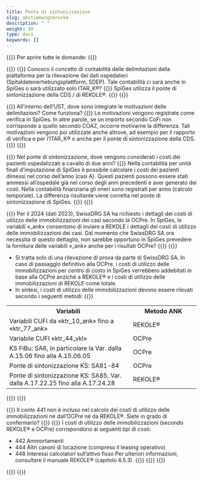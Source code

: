 ```yaml
---
title: Ponte di sintonizzazione  
slug: abstimmungsbrucke
description: " "
weight: 50
type: docs
keywords: []
---
```


{{<faqBlock>}}
Per aprire tutte le domande: {{<collapsibleGroupCommand groupId="abstimmungsbrucke">}}

{{<numberedList>}}
{{<listItem>}}
Conosco il concetto di contabilità delle delimitazioni dalla piattaforma per la rilevazione dei dati ospedalieri (Spitaldatenerhebungsplattform, SDEP). Tale contabilità ci sarà anche in SpiGes o sarà utilizzato solo ITAR_K®?
{{<collapsibleBlock groupId="abstimmungsbrucke">}}
SpiGes utilizza il ponte di sintonizzazione della CDS / di REKOLE®.
{{</collapsibleBlock>}}
{{</listItem>}}

{{<listItem>}}
All’interno dell’UST, dove sono integrate le motivazioni delle delimitazioni? Come funziona?
{{<collapsibleBlock groupId="abstimmungsbrucke">}}
Le motivazioni vengono registrate come verifica in SpiGes. In altre parole, se un importo secondo CoFi non corrisponde a quello secondo COAZ, occorre motivarne la differenza. Tali motivazioni vengono poi utilizzate anche altrove, ad esempio per il rapporto di verifica e per l’ITAR_K® o anche per il ponte di sintonizzazione della CDS.
{{</collapsibleBlock>}}
{{</listItem>}}

{{<listItem>}}
Nel ponte di sintonizzazione, dove vengono considerati i costi dei pazienti ospedalizzati a cavallo di due anni?
{{<collapsibleBlock groupId="abstimmungsbrucke">}}
Nella contabilità per unità finali d’imputazione di SpiGes è possibile calcolare i costi dei pazienti dimessi nel corso dell’anno (casi A). Questi pazienti possono essere stati ammessi all’ospedale già nel corso degli anni precedenti e aver generato dei costi. Nella contabilità finanziaria gli oneri sono registrati per anno (calcolo temporale). La differenza risultante viene corretta nel ponte di sintonizzazione di SpiGes.
{{</collapsibleBlock>}}
{{</listItem>}}

{{<listItem>}}
Per il 2024 (dati 2023), SwissDRG SA ha richiesto i dettagli dei costi di utilizzo delle immobilizzazioni dei casi secondo la OCPre. In SpiGes, le variabili «_ank» consentono di inviare a REKOLE i dettagli dei costi di utilizzo delle immobilizzazioni dei casi. Dal momento che SwissDRG SA ora necessita di questo dettaglio, non sarebbe opportuno in SpiGes prevedere la fornitura delle variabili «_ank» anche per i risultati OCPre?
{{<collapsibleBlock groupId="abstimmungsbrucke">}}
{{<markdown>}}

- Si tratta solo di una rilevazione di prova da parte di SwissDRG SA. In caso di passaggio definitivo alla OCPre, i costi di utilizzo delle immobilizzazioni per centro di costo in SpiGes verrebbero addebitati in base alla OCPre anziché a REKOLE® e i costi di utilizzo delle immobilizzazioni di REKOLE come totale.
- In sintesi, i costi di utilizzo delle immobilizzazioni devono essere rilevati secondo i seguenti metodi:
{{</markdown>}}

<table class="w-100">
  <tr>
    <th style="width:65%"> Variabili </div></th>
    <th> Metodo ANK </th>
  </tr>
  <tr>
    <td> Variabili CUFI da «ktr_10_ank» fino a «ktr_77_ank» </td>
    <td> REKOLE® </td>
  </tr>
  <tr>
    <td> Variabile CUFI «ktr_44_vkl» </td>
    <td> OCPre </td>
  </tr>
  <tr>
    <td> KS FiBu: SA6, in particolare la Var. dalla A.15.06 fino alla A.15.06.05
 </td>
    <td> OCPre </td>
  </tr>
  <tr>
    <td> Ponte di sintonizzazione KS: SA81-84
 </td>
    <td> OCPre </td>
  </tr>
  <tr>
    <td> Ponte di sintonizzazione KS: SA85, Var. dalla A.17.22.25 fino alla A.17.24.28
 </td>
    <td> REKOLE® </td>
  </tr>
</table>
{{</collapsibleBlock>}}
{{</listItem>}}

{{<listItem>}}
Il conto 441 non è incluso nel calcolo dei costi di utilizzo delle immobilizzazioni né dall’OCPre né da REKOLE®. Siete in grado di confermarlo?
{{<collapsibleBlock groupId="abstimmungsbrucke">}}
{{<markdown>}}
I costi di utilizzo delle immobilizzazioni (secondo REKOLE® e OCPre) corrispondono ai seguenti tipi di costi:

- 442 Ammortamenti
- 444 Altri canoni di locazione (compreso il leasing operativo)
- 448 Interessi calcolatori sull’attivo fisso
Per ulteriori informazioni, consultare il manuale REKOLE® (capitolo 6.5.3).
{{</markdown>}}
{{</collapsibleBlock>}}
{{</listItem>}}

{{</numberedList>}}
{{</faqBlock>}}
